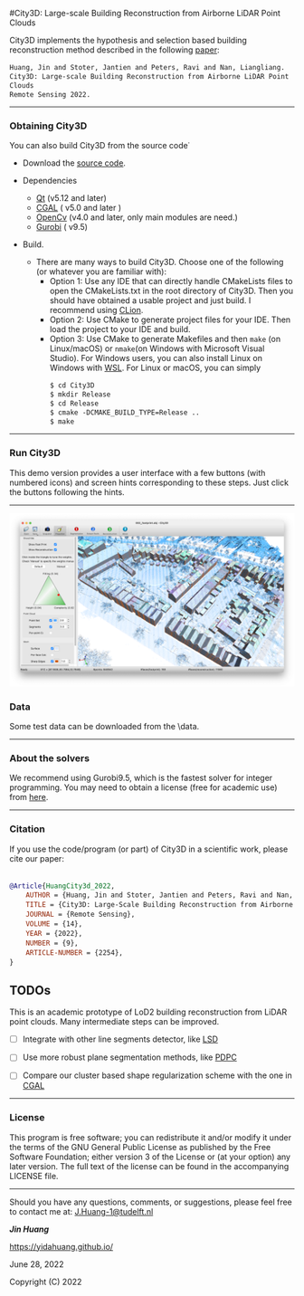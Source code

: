 #City3D: Large-scale Building Reconstruction from Airborne LiDAR Point Clouds

City3D implements the hypothesis and selection based building reconstruction method described in the following [paper](https://www.mdpi.com/2072-4292/14/9/2254):
```
Huang, Jin and Stoter, Jantien and Peters, Ravi and Nan, Liangliang. 
City3D: Large-scale Building Reconstruction from Airborne LiDAR Point Clouds
Remote Sensing 2022.
```
---

### Obtaining City3D

You can also build City3D from the source code˙

* Download the [source code](https://github.com/tudelft3d/City3D).
* Dependencies
    - [Qt](https://www.qt.io/) (v5.12 and later)
    - [CGAL](http://www.cgal.org/index.html) ( v5.0 and later )
    - [OpenCv](https://opencv.org/releases/) (v4.0 and later, only main modules are need.)
    - [Gurobi](https://www.gurobi.com/) ( v9.5)

* Build.
    - There are many ways to build City3D. Choose one of the following (or whatever you are familiar with):
        - Option 1: Use any IDE that can directly handle CMakeLists files to open the CMakeLists.txt in the root directory of City3D. Then you should have obtained a usable project and just build. I recommend using [CLion](https://www.jetbrains.com/clion/).
        - Option 2: Use CMake to generate project files for your IDE. Then load the project to your IDE and build.
        - Option 3: Use CMake to generate Makefiles and then `make` (on Linux/macOS) or `nmake`(on Windows with Microsoft Visual Studio). For Windows users,  you can also install Linux on Windows with  [WSL](https://docs.microsoft.com/en-us/windows/wsl/install). For Linux or macOS, you can simply
            ```
            $ cd City3D
            $ mkdir Release
            $ cd Release
            $ cmake -DCMAKE_BUILD_TYPE=Release ..
            $ make
            ```
---

### Run City3D
This demo version provides a user interface with a few buttons (with numbered icons) and screen hints corresponding to these steps. Just click the buttons following the hints.

---
![](./images/GUI.png)
### Data
Some test data can be downloaded from the \data.

---

### About the solvers
We recommend using Gurobi9.5, which is the fastest solver for integer programming.   You may  need to obtain a license (free for academic use) from [here](https://www.gurobi.com/downloads/end-user-license-agreement-academic/).

---

### Citation
If you use the code/program (or part) of City3D in a scientific work, please cite our paper:

```bibtex

@Article{HuangCity3d_2022,
    AUTHOR = {Huang, Jin and Stoter, Jantien and Peters, Ravi and Nan, Liangliang},
    TITLE = {City3D: Large-Scale Building Reconstruction from Airborne LiDAR Point Clouds},
    JOURNAL = {Remote Sensing},
    VOLUME = {14},
    YEAR = {2022},
    NUMBER = {9},
    ARTICLE-NUMBER = {2254},
}


```

## TODOs
This is an academic prototype of LoD2 building reconstruction from LiDAR point clouds. Many intermediate steps can be improved.
- [ ] Integrate with other line segments detector, like [LSD](http://www.ipol.im/pub/art/2012/gjmr-lsd/?utm%20source=doi)
- [ ] Use more robust plane segmentation methods, like [PDPC](https://github.com/STORM-IRIT/Plane-Detection-Point-Cloud)
- [ ] Compare our cluster based shape regularization scheme with the one in [CGAL](https://doc.cgal.org/latest/Shape_regularization/index.html)
                           

---

### License
This program is free software; you can redistribute it and/or modify it under the terms of the GNU General Public License as published by the Free Software Foundation; either version 3 of the License or (at your option) any later version. The full text of the license can be found in the accompanying LICENSE file.

---

Should you have any questions, comments, or suggestions, please feel free to contact me at:
J.Huang-1@tudelft.nl 

**_Jin Huang_**

https://yidahuang.github.io/

June 28, 2022

Copyright (C) 2022 

